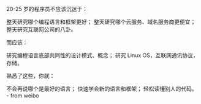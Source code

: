 <!-- ### Hi there 👋
Here are some ideas to get you started:
-- >
- 🔭 I’m currently working on ...
- 🌱 I’m currently learning ...
- 👯 I’m looking to collaborate on ...
- 🤔 I’m looking for help with ...
- 💬 Ask me about ...
- 📫 How to reach me: ...
- 😄 Pronouns: ...
- ⚡ Fun fact: ...
-->


<!-- 
**ruihuachen/ruihuachen** is a ✨ _special_ ✨ repository because its `README.md` (this file) appears on your GitHub profile.
-->



<!--START_SECTION:waka-->
<!--END_SECTION:waka-->

20-25 岁的程序员不应该沉迷于：

整天研究哪个编程语言和框架更好；
整天研究哪个云服务、域名服务商更便宜；
整天研究互联网公司的八卦。

而应该：

研究编程语言底部共同性的设计模式、概念；
研究 Linux OS，互联网通讯协议，存储。

熟悉了这些，你就：

不会再说哪个是最好的语言；
快速学会新的语言和框架；
轻松读懂别人的代码。
                  - from weibo
